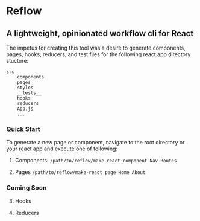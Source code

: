 # Reflow
## A lightweight, opinionated workflow cli for React

The impetus for creating this tool was a desire to generate components, pages, hooks, reducers, and test files for the following react app directory stucture:

```
src
	components
	pages
	styles
	__tests__
	hooks
	reducers
	App.js
	...
```

### Quick Start

To generate a new page or component, navigate to the root directory or your react app and execute one of following:

1. Components: `/path/to/reflow/make-react component Nav Routes`

2. Pages `/path/to/reflow/make-react page Home About`

### Coming Soon

3. Hooks

4. Reducers
